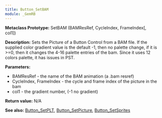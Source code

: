 ```yaml
---
title: Button_SetBAM
module: _GemRB
---
```


**Metaclass Prototype:** SetBAM (BAMResRef, CycleIndex, FrameIndex[, col1])

**Description:** Sets the Picture of a Button Control from a BAM file. If 
the supplied color gradient value is the default -1, then no palette change, 
if it is >=0, then it changes the 4-16 palette entries of the bam. Since it 
uses 12 colors palette, it has issues in PST.

**Parameters:**
  * BAMResRef - the name of the BAM animation (a .bam resref)
  * CycleIndex, FrameIndex - the cycle and frame index of the picture in the bam
  * col1 - the gradient number, (-1 no gradient)

**Return value:** N/A

**See also:** [Button_SetPLT](Button_SetPLT.md), [Button_SetPicture](Button_SetPicture.md), [Button_SetSprites](Button_SetSprites.md)
